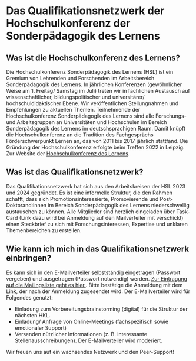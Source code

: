 # **Das Qualifikationsnetzwerk der Hochschulkonferenz der Sonderpädagogik des Lernens**

## **Was ist die Hochschulkonferenz des Lernens?**
Die Hochschulkonferenz Sonderpädagogik des Lernens (HSL) ist ein Gremium von Lehrenden und Forschenden im Arbeitsbereich Sonderpädagogik des Lernens. In jährlichen Konferenzen (gewöhnlicher Weise am 1. Freitag/ Samstag im Juli) treten wir in fachlichen Austausch auf wissenschaftlicher, bildungspolitischer und universitärer/ hochschuldidaktischer Ebene.
Wir veröffentlichen Stellungnahmen und Empfehlungen zu aktuellen Themen.
Teilnehmende der Hochschulkonferenz Sonderpädagogik des Lernens sind alle Forschungs- und Arbeitsgruppen an Universitäten und Hochschulen im Bereich Sonderpädagogik des Lernens im deutschsprachigen Raum. Damit knüpft die Hochschulkonferenz an die Tradition des Fachgesprächs Förderschwerpunkt Lernen an, das von 2011 bis 2017 jährlich stattfand. Die Gründung der Hochschulkonferenz erfolgte beim Treffen 2022 in Leipzig. Zur Website der [Hochschulkonferenz des Lernens](https://www.uni-regensburg.de/humanwissenschaften/lernbehindertenpaedagogik/hochschulkonferenz-sonderpaedagogik-des-lernens/index.html).

## **Was ist das Qualifikationsnetzwerk?**
Das Qualifikationsnetzwerk hat sich aus den Arbeitskreisen der HSL 2023 und 2024 gegründet. Es ist eine informelle Struktur, die den Rahmen schafft, dass sich Promotionsinteressierte, Promovierende und Post-Doktorand:innen im Bereich Sonderpädagogik des Lernens niederschwellig austauschen zu können.
Alle Mitglieder sind herzlich eingeladen über Task-Card (Link dazu wird bei Anmeldung auf den Mailverteiler mit verschickt) einen Steckbrief zu sich mit Forschungsinteressen, Expertise und unklaren Themenbereichen zu erstellen.

## **Wie kann ich mich in das Qualifikationsnetzwerk einbringen?**
Es kann sich in den E-Mailverteiler selbstständig eingetragen (Passwort vergeben) und ausgetragen (Passwort notwendig) werden. [Zur Eintragung auf die Mailingsliste geht es hier.](https://lists.fu-berlin.de/listinfo/hkl-qualifikationsnetzwerk). Bitte bestätige die Anmeldung mit dem Link, der nach der Anmeldung zugesendet wird.
Der E-Mailverteiler wird für Folgendes genutzt:
- Einladung zum Vorbereitungsbrainstorming (digital) für die Struktur der nächsten HKL.
- Einladung/ Anfrage von Online-Meetings (fachspezifisch sowie emotionaler Support)
- Versenden nützlicher Informationen (z. B. interessante Stellenausschreibungen).
Der E-Mailverteiler wird moderiert.

Wir freuen uns auf ein wachsendes Netzwerk und den Peer-Support!
